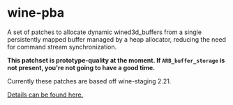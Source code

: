 # wine-pba

A set of patches to allocate dynamic wined3d_buffers from a single persistently mapped buffer managed by a heap allocator, reducing the need for command stream synchronization.

**This patchset is prototype-quality at the moment. If `ARB_buffer_storage` is not present, you're not going to have a good time.**

Currently these patches are based off wine-staging 2.21.

[Details can be found here.](https://comminos.com/posts/2018-02-21-wined3d-profiling.html)
